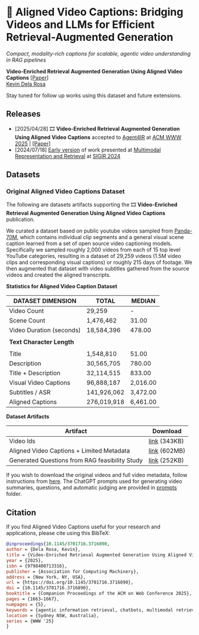 # 🌉 Aligned Video Captions: Bridging Videos and LLMs for Efficient Retrieval-Augmented Generation

*Compact, modality-rich captions for scalable, agentic video understanding in RAG pipelines*

**Video-Enriched Retrieval Augmented Generation Using Aligned Video Captions** [[Paper](https://dl.acm.org/doi/10.1145/3701716.3716890)] <br>
[Kevin Dela Rosa](https://kevindelarosa.com/) [<img src="https://raw.githubusercontent.com/FortAwesome/Font-Awesome/6.x/svgs/brands/twitter.svg" width="14" height="14">](https://twitter.com/kdrwins) [<img src="https://raw.githubusercontent.com/FortAwesome/Font-Awesome/6.x/svgs/brands/linkedin-in.svg" width="14" height="14">](https://www.linkedin.com/in/kdrosa/) [<img src="https://raw.githubusercontent.com/FortAwesome/Font-Awesome/6.x/svgs/brands/github.svg" width="14" height="14">](https://github.com/kdr) [<img src="https://raw.githubusercontent.com/FortAwesome/Font-Awesome/6.x/svgs/solid/graduation-cap.svg" width="14" height="14">](https://scholar.google.com/citations?user=8Pc5MiUAAAAJ&hl=en)

Stay tuned for follow up works using this dataset and future extensions.

## Releases

- [2025/04/28] 🎞️ **Video-Enriched Retrieval Augmented Generation Using Aligned Video Captions** accepted to [Agent4IR](https://sites.google.com/view/ai4ir/www-2025) at [ACM WWW 2025](https://www2025.thewebconf.org/) | [[Paper](https://dl.acm.org/doi/10.1145/3701716.3716890)]
- [2024/07/18] [Early version](https://docs.google.com/presentation/d/105fSXZY7yPy7c8Iyc-LYOnGAs2pOKdAUptzHSqj2s5g/edit?slide=id.p#slide=id.p) of work presented at [Multimodal Representation and Retrieval](https://mrr-workshop.github.io/) at [SIGIR 2024](https://sigir-2024.github.io/index.html)

## Datasets

### Original Aligned Video Captions Dataset

The following are datasets artifacts supporting the 🎞️ **Video-Enriched Retrieval Augmented Generation Using Aligned Video Captions** publication.

We curated a dataset based on public youtube videos sampled from [Panda-70M](https://snap-research.github.io/Panda-70M/), which contains individual clip segments and a general visual scene caption learned from a set of open source video captioning models. Specifically we sampled roughly 2,000 videos from each of 15 top level YouTube categories, resulting in a dataset of 29,259 videos (1.5M video clips and corresponding visual captions) or roughly 215 days of footage. We then augmented that dataset with video subtitles gathered from the source videos and created the aligned transcripts.

**Statistics for Aligned Video Caption Dataset**

| **DATASET DIMENSION**     | **TOTAL**    | **MEDIAN**  |
|---------------------------|--------------|-------------|
| Video Count               | 29,259       | -           |
| Scene Count               | 1,476,462    | 31.00       |
| Video Duration (seconds)  | 18,584,396   | 478.00      |
|                           |              |             |
| **Text Character Length** |              |             |
|                           |              |             |
| Title                     | 1,548,810    | 51.00       |
| Description               | 30,565,705   | 780.00      |
| Title + Description       | 32,114,515   | 833.00      |
| Visual Video Captions     | 96,888,187   | 2,016.00    |
| Subtitles / ASR           | 141,926,062  | 3,472.00    |
| Aligned Captions          | 276,019,918  | 6,461.00    |

**Dataset Artifacts**

| Artifact                                       | Download                                                                                           |
|------------------------------------------------|----------------------------------------------------------------------------------------------------|
| Video Ids                                      | [link](https://drive.google.com/file/d/1L61XvG_dfBOHFl1gKhTb2SW_5f_3acF4/view?usp=sharing) (343KB) |
| Aligned Video Captions + Limited Metadata      | [link](https://drive.google.com/file/d/1tWLYMIRfge7l3oQ55Fyi8Q5toWxhGvby/view?usp=sharing) (602MB) |
| Generated Questions from RAG feasibility Study | [link](https://drive.google.com/file/d/1DsITfhk2AVOWnwOywGUKmP0gXWbDnOjq/view?usp=sharing) (252KB) |

If you wish to download the original videos and full video metadata, follow instructions from [here](https://github.com/snap-research/Panda-70M/tree/main/dataset_dataloading). The ChatGPT prompts used for generating video summaries, questions, and automatic judging are provided in [prompts](www2025/prompts/LLM_PROMPTS.xlsx) folder.


## Citation

If you find Aligned Video Captions useful for your research and applications, please cite using this BibTeX:

```bibtex
@inproceedings{10.1145/3701716.3716890,
author = {Dela Rosa, Kevin},
title = {Video-Enriched Retrieval Augmented Generation Using Aligned Video Captions},
year = {2025},
isbn = {9798400713316},
publisher = {Association for Computing Machinery},
address = {New York, NY, USA},
url = {https://doi.org/10.1145/3701716.3716890},
doi = {10.1145/3701716.3716890},
booktitle = {Companion Proceedings of the ACM on Web Conference 2025},
pages = {1663–1667},
numpages = {5},
keywords = {agentic information retrieval, chatbots, multimodal retrieval},
location = {Sydney NSW, Australia},
series = {WWW '25}
}
```

